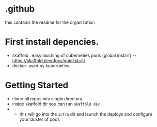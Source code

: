# .github
this contains the readme for the organization

# First install depencies.
- skaffold : easy lauching of cuberneties pods (global install )
-- https://skaffold.dev/docs/quickstart/
- docker: used by kuberneties

# Getting Started
- clone all repos into single directory.
- inside skaffold dir you can run `skaffold dev`
- - this will go into the `infra` dir and launch the deploys and configure your cluster of pods
